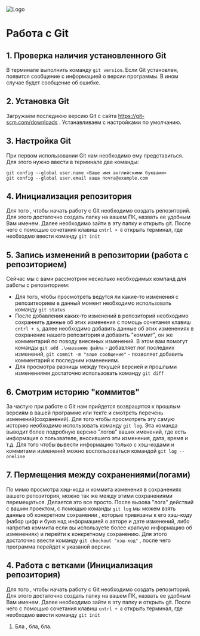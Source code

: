 ![Logo](Git-Logo-1788C.png)
# Работа с Git

## 1. Проверка наличия установленного Git
В терминале выполнить команду `git version`.
Если Git установлен, появится сообщение с информацией о версии программы. В ином случае будет сообщение об ошибке.

## 2. Установка Git
Загружаем последнюю версию Git с сайта https://git-scm.com/downloads .
Устанавливаем с настройками по умолчанию.

## 3. Настройка Git
При первом использовании Git нам необходимо ему представиться. Для этого нужно ввести в терминале две команды: 
```
git config --global user.name «Ваше имя английскими буквами»
git config --global user.email ваша почта@example.com
```

## 4. Инициализация репозитория
Для того , чтобы начать работу с Git необходимо создать репозиторий. Для этого достаточно создать папку на вашем ПК, назвать ее удобным Вам именем. Далее необходимо зайти в эту папку и открыть git. После чего с помощью сочетания клавиш `cntrl + ё` открыть терминал, где необходмо ввести команду `git init` 

## 5. Запись изменений в репозитории (работа с репозиторием)
Сейчас мы с вами рассмотрим несколько необходимых компанд для работы с репозиторием:
* Для того, чтобы просмотреть ведутся ли какие-то изменения с репозитеорием в данный момент необходимо использовать команду `git status`
* После добавления каких-то изменений в репозиторий необходимо сохраннить данные об этих изменения с помощь сочетания клавиш `cntrl + s`, далее необходимо добавить данные об этих изменениях в сохранение нашего репозитория и добавить "коммит", он же комментарий по поводу внесеных изменений. В этом вам помогут команды `git add .\название файла` - добавляет лог последних изменений, `git commit -m "ваше сообщение"` - позволяет добавить комментарий к последним изменениям.
* Для просмотра разницы между текущей версией и прошлыми изменениями достаточно использовать команду `git diff`

## 6. Смотрим историю "коммитов"
За частую при работе с Git нам прийдется возвращятся к прошлым версиям в вашей программе или текте и смотреть перечень изменений(сохранений). Для того чтобы просмотреть эту самую историю необходимо использовать команду `git log`.
Эта команда выводит более подробную версию "логов" ваших именений, где есть информация о пользвателе, вносившего эти изменения, дата, время и т.д. Для того чтобы вывести информацию только с хэш-кодами и коммитами изменений можно воспользоваться командой `git log --oneline` 

## 7. Пермещения между сохранениями(логами)
По мимо просмотра хэш-кода и коммита изменения в сохранениях вашего репозитория, можно так же между этими сохранениями перемещаться. Делается это все просто. После вызова "лога" действий с вашим проектом, с помощью команды `git log` мы можем взять данные об конкретном сохранении , которые привязаны к его хэш-коду (набор цифр и букв над информацией о авторе и дате изменений, либо напротив коммита если вы используете более краткую информацию об изменениях) и перейти к конкретному сохранению. Для этого достаточно ввести команду `git checkout "хэш-код"` , после чего программа перейдет к указаной версии.

## 4. Работа с ветками (Инициализация репозитория)
Для того , чтобы начать работу с Git необходимо создать репозиторий. Для этого достаточно создать папку на вашем ПК, назвать ее удобным Вам именем. Далее необходимо зайти в эту папку и открыть git. После чего с помощью сочетания клавиш `cntrl + ё` открыть терминал, где необходмо ввести команду `git init` 
1. Бла , бла, бла.